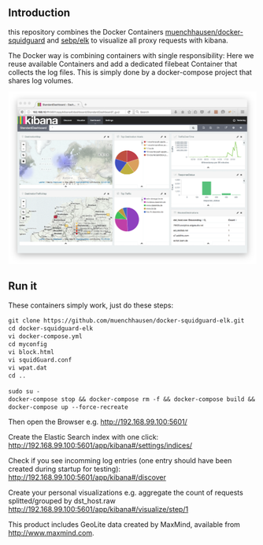 ## Introduction

this repository combines the Docker Containers [muenchhausen/docker-squidguard](https://hub.docker.com/r/muenchhausen/docker-squidguard/) and [sebp/elk](https://hub.docker.com/r/sebp/elk/) to visualize all proxy requests with kibana. 

The Docker way is combining containers with single responsibility: Here we reuse available Containers and add a dedicated filebeat Container that collects the log files. This is simply done by a docker-compose project that shares log volumes.

![Screenshot](img/kibana.png)

## Run it
These containers simply work, just do these steps:
```
git clone https://github.com/muenchhausen/docker-squidguard-elk.git
cd docker-squidguard-elk
vi docker-compose.yml
cd myconfig
vi block.html
vi squidGuard.conf
vi wpat.dat
cd ..

sudo su -
docker-compose stop && docker-compose rm -f && docker-compose build && docker-compose up --force-recreate
```

Then open the Browser e.g. http://192.168.99.100:5601/

Create the Elastic Search index with one click: http://192.168.99.100:5601/app/kibana#/settings/indices/

Check if you see incomming log entries (one entry should have been created during startup for testing): http://192.168.99.100:5601/app/kibana#/discover

Create your personal visualizations e.g. aggregate the count of requests splitted/grouped by dst_host.raw http://192.168.99.100:5601/app/kibana#/visualize/step/1

This product includes GeoLite data created by MaxMind, available from 
<a href="http://www.maxmind.com">http://www.maxmind.com</a>.
